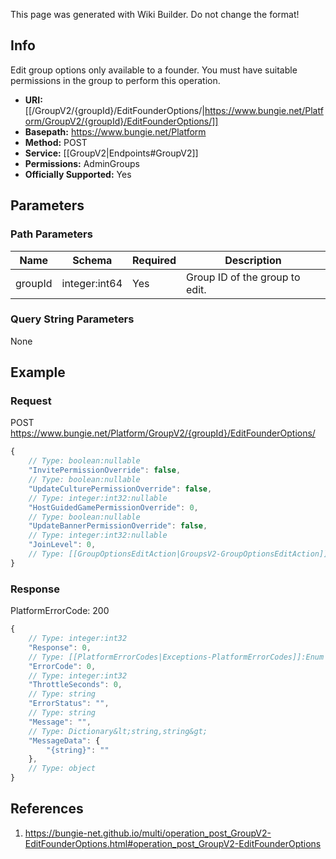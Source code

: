 <span class="wiki-builder">This page was generated with Wiki Builder. Do not change the format!</span>

## Info
Edit group options only available to a founder. You must have suitable permissions in the group to perform this operation.

* **URI:** [[/GroupV2/{groupId}/EditFounderOptions/|https://www.bungie.net/Platform/GroupV2/{groupId}/EditFounderOptions/]]
* **Basepath:** https://www.bungie.net/Platform
* **Method:** POST
* **Service:** [[GroupV2|Endpoints#GroupV2]]
* **Permissions:** AdminGroups
* **Officially Supported:** Yes

## Parameters
### Path Parameters
Name | Schema | Required | Description
---- | ------ | -------- | -----------
groupId | integer:int64 | Yes | Group ID of the group to edit.

### Query String Parameters
None

## Example
### Request
POST https://www.bungie.net/Platform/GroupV2/{groupId}/EditFounderOptions/
```javascript
{
    // Type: boolean:nullable
    "InvitePermissionOverride": false,
    // Type: boolean:nullable
    "UpdateCulturePermissionOverride": false,
    // Type: integer:int32:nullable
    "HostGuidedGamePermissionOverride": 0,
    // Type: boolean:nullable
    "UpdateBannerPermissionOverride": false,
    // Type: integer:int32:nullable
    "JoinLevel": 0,
    // Type: [[GroupOptionsEditAction|GroupsV2-GroupOptionsEditAction]]
}

```

### Response
PlatformErrorCode: 200
```javascript
{
    // Type: integer:int32
    "Response": 0,
    // Type: [[PlatformErrorCodes|Exceptions-PlatformErrorCodes]]:Enum
    "ErrorCode": 0,
    // Type: integer:int32
    "ThrottleSeconds": 0,
    // Type: string
    "ErrorStatus": "",
    // Type: string
    "Message": "",
    // Type: Dictionary&lt;string,string&gt;
    "MessageData": {
        "{string}": ""
    },
    // Type: object
}

```

## References
1. https://bungie-net.github.io/multi/operation_post_GroupV2-EditFounderOptions.html#operation_post_GroupV2-EditFounderOptions

